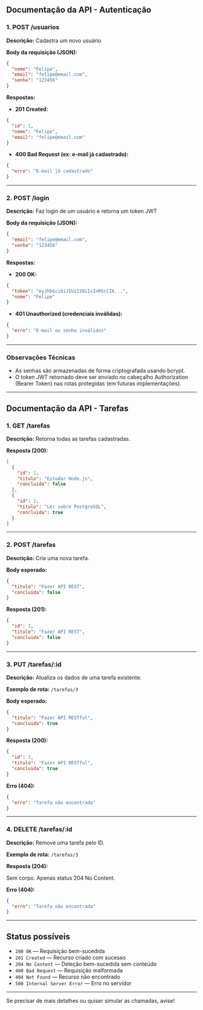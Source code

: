 ## Documentação da API - Autenticação

### 1. POST /usuarios

**Descrição:** Cadastra um novo usuário

**Body da requisição (JSON):**

```json
{
  "nome": "Felipe",
  "email": "felipe@email.com",
  "senha": "123456"
}
```

**Respostas:**

- **201 Created:**

```json
{
  "id": 1,
  "nome": "Felipe",
  "email": "felipe@email.com"
}
```

- **400 Bad Request (ex: e-mail já cadastrado):**

```json
{
  "erro": "E-mail já cadastrado"
}
```

---

### 2. POST /login

**Descrição:** Faz login de um usuário e retorna um token JWT

**Body da requisição (JSON):**

```json
{
  "email": "felipe@email.com",
  "senha": "123456"
}
```

**Respostas:**

- **200 OK:**

```json
{
  "token": "eyJhbGciOiJIUzI1NiIsInR5cCI6...",
  "nome": "Felipe"
}
```

- **401 Unauthorized (credenciais inválidas):**

```json
{
  "erro": "E-mail ou senha inválidos"
}
```

---

### Observações Técnicas

- As senhas são armazenadas de forma criptografada usando bcrypt.
- O token JWT retornado deve ser enviado no cabeçalho Authorization (Bearer Token) nas rotas protegidas (em futuras implementações).

---

## Documentação da API - Tarefas

### 1. GET /tarefas

**Descrição:** Retorna todas as tarefas cadastradas.

**Resposta (200):**

```json
[
  {
    "id": 1,
    "titulo": "Estudar Node.js",
    "concluida": false
  },
  {
    "id": 2,
    "titulo": "Ler sobre PostgreSQL",
    "concluida": true
  }
]
```

---

### 2. POST /tarefas

**Descrição:** Cria uma nova tarefa.

**Body esperado:**

```json
{
  "titulo": "Fazer API REST",
  "concluida": false
}
```

**Resposta (201):**

```json
{
  "id": 3,
  "titulo": "Fazer API REST",
  "concluida": false
}
```

---

### 3. PUT /tarefas/\:id

**Descrição:** Atualiza os dados de uma tarefa existente.

**Exemplo de rota:** `/tarefas/3`

**Body esperado:**

```json
{
  "titulo": "Fazer API RESTful",
  "concluida": true
}
```

**Resposta (200):**

```json
{
  "id": 3,
  "titulo": "Fazer API RESTful",
  "concluida": true
}
```

**Erro (404):**

```json
{
  "erro": "Tarefa não encontrada"
}
```

---

### 4. DELETE /tarefas/\:id

**Descrição:** Remove uma tarefa pelo ID.

**Exemplo de rota:** `/tarefas/3`

**Resposta (204):**

Sem corpo. Apenas status 204 No Content.

**Erro (404):**

```json
{
  "erro": "Tarefa não encontrada"
}
```

---

## Status possíveis

- `200 OK` — Requisição bem-sucedida
- `201 Created` — Recurso criado com sucesso
- `204 No Content` — Deleção bem-sucedida sem conteúdo
- `400 Bad Request` — Requisição malformada
- `404 Not Found` — Recurso não encontrado
- `500 Internal Server Error` — Erro no servidor

---

Se precisar de mais detalhes ou quiser simular as chamadas, avise!

